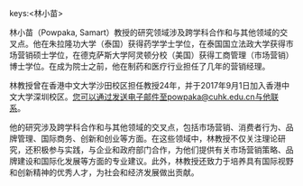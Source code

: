 keys:<林小苗>


林小苗（Powpaka, Samart）教授的研究领域涉及跨学科合作和与其他领域的交叉点。他在朱拉隆功大学（泰国）获得药学学士学位，在泰国国立法政大学获得市场营销硕士学位，在德克萨斯大学阿灵顿分校（美国）获得工商管理（市场营销）博士学位。在成为院士之前，他在制药和医疗行业担任了几年的营销经理。

林教授曾在香港中文大学沙田校区担任教授24年，并于2017年9月1日加入香港中文大学深圳校区。您可以通过发送电子邮件至powpaka@cuhk.edu.cn与他联系。

他的研究涉及跨学科合作和与其他领域的交叉点，包括市场营销、消费者行为、品牌管理、国际商务、创新和创业等方面。在这些领域中，林教授不仅关注理论研究，还积极参与实践，与企业和政府部门合作，为他们提供有关市场营销策略、品牌建设和国际化发展等方面的专业建议。此外，林教授还致力于培养具有国际视野和创新精神的优秀人才，为社会和经济发展做出贡献。